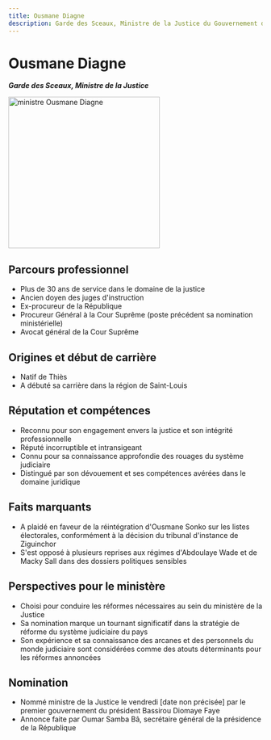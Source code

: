 ```yaml
---
title: Ousmane Diagne
description: Garde des Sceaux, Ministre de la Justice du Gouvernement du Sénégal
---
```


# Ousmane Diagne

**_Garde des Sceaux, Ministre de la Justice_**

<img src="/gouvernement/ministre-ousmane-diagne.jfif" alt="ministre Ousmane Diagne" width="300">

## Parcours professionnel

- Plus de 30 ans de service dans le domaine de la justice
- Ancien doyen des juges d'instruction
- Ex-procureur de la République
- Procureur Général à la Cour Suprême (poste précédent sa nomination ministérielle)
- Avocat général de la Cour Suprême

## Origines et début de carrière

- Natif de Thiès
- A débuté sa carrière dans la région de Saint-Louis

## Réputation et compétences

- Reconnu pour son engagement envers la justice et son intégrité professionnelle
- Réputé incorruptible et intransigeant
- Connu pour sa connaissance approfondie des rouages du système judiciaire
- Distingué par son dévouement et ses compétences avérées dans le domaine juridique

## Faits marquants

- A plaidé en faveur de la réintégration d'Ousmane Sonko sur les listes électorales, conformément à la décision du tribunal d'instance de Ziguinchor
- S'est opposé à plusieurs reprises aux régimes d'Abdoulaye Wade et de Macky Sall dans des dossiers politiques sensibles

## Perspectives pour le ministère

- Choisi pour conduire les réformes nécessaires au sein du ministère de la Justice
- Sa nomination marque un tournant significatif dans la stratégie de réforme du système judiciaire du pays
- Son expérience et sa connaissance des arcanes et des personnels du monde judiciaire sont considérées comme des atouts déterminants pour les réformes annoncées

## Nomination

- Nommé ministre de la Justice le vendredi [date non précisée] par le premier gouvernement du président Bassirou Diomaye Faye
- Annonce faite par Oumar Samba Bâ, secrétaire général de la présidence de la République
